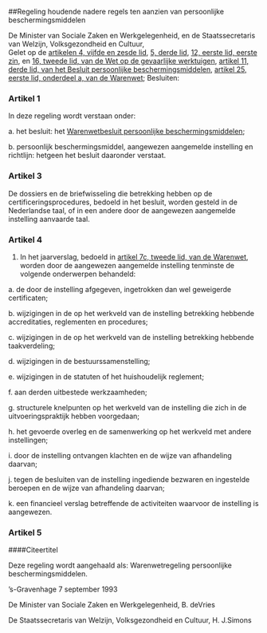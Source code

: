 <meta http-equiv='Content-Type' content='text/html; charset=utf-8' />

##Regeling houdende nadere regels ten aanzien van persoonlijke beschermingsmiddelen

De Minister van Sociale Zaken en Werkgelegenheid, en de Staatssecretaris van Welzijn, Volksgezondheid en Cultuur,  
Gelet op de [artikelen 4, vijfde en zesde lid](../../../../../wet/wet/op/de/gevaarlijke/werktuigen/BWBR0002087/README.md), [5, derde lid](../../../../../wet/wet/op/de/gevaarlijke/werktuigen/BWBR0002087/README.md), [12, eerste lid, eerste zin](../../../../../wet/wet/op/de/gevaarlijke/werktuigen/BWBR0002087/README.md), en [16, tweede lid, van de Wet op de gevaarlijke werktuigen](../../../../../wet/wet/op/de/gevaarlijke/werktuigen/BWBR0002087/README.md), [artikel 11, derde lid, van het Besluit persoonlijke beschermingsmiddelen](../../../../../AMvB/besluit/persoonlijke/beschermingsmiddelen/BWBR0006095/README.md), [artikel 25, eerste lid, onderdeel a, van de Warenwet](../../../../../wet/warenwet/BWBR0001969/README.md);
Besluiten:    

### Artikel  1  

In deze regeling wordt verstaan onder: 

a. het besluit: het [Warenwetbesluit persoonlijke beschermingsmiddelen](../../../../../AMvB/warenwetbesluit/persoonlijke/beschermingsmiddelen/BWBR0005570/README.md);  

b. persoonlijk beschermingsmiddel, aangewezen aangemelde instelling en richtlijn: hetgeen het besluit daaronder verstaat.    

### Artikel  3  

De dossiers en de briefwisseling die betrekking hebben op de certificeringsprocedures, bedoeld in het besluit, worden gesteld in de Nederlandse taal, of in een andere door de aangewezen aangemelde instelling aanvaarde taal.  

### Artikel  4  

1.  In het jaarverslag, bedoeld in [artikel 7c, tweede lid, van de Warenwet](../../../../../wet/warenwet/BWBR0001969/README.md), worden door de aangewezen aangemelde instelling tenminste de volgende onderwerpen behandeld: 

a. de door de instelling afgegeven, ingetrokken dan wel geweigerde certificaten;  

b. wijzigingen in de op het werkveld van de instelling betrekking hebbende accreditaties, reglementen en procedures;  

c. wijzigingen in de op het werkveld van de instelling betrekking hebbende taakverdeling;  

d. wijzigingen in de bestuurssamenstelling;  

e. wijzigingen in de statuten of het huishoudelijk reglement;  

f. aan derden uitbestede werkzaamheden;  

g. structurele knelpunten op het werkveld van de instelling die zich in de uitvoeringspraktijk hebben voorgedaan;  

h. het gevoerde overleg en de samenwerking op het werkveld met andere instellingen;  

i. door de instelling ontvangen klachten en de wijze van afhandeling daarvan;  

j. tegen de besluiten van de instelling ingediende bezwaren en ingestelde beroepen en de wijze van afhandeling daarvan;  

k. een financieel verslag betreffende de activiteiten waarvoor de instelling is aangewezen.     

### Artikel  5  

####Citeertitel

Deze regeling wordt aangehaald als: Warenwetregeling persoonlijke beschermingsmiddelen.  

’s-Gravenhage 
7 september 1993    

De 
Minister van Sociale Zaken en Werkgelegenheid, 
B. deVries 

De 
Staatssecretaris van Welzijn, Volksgezondheid en Cultuur, 
H. J.Simons    
